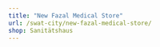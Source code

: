 ```yaml
---
title: "New Fazal Medical Store"
url: /swat-city/new-fazal-medical-store/
shop: Sanitätshaus
---
```

